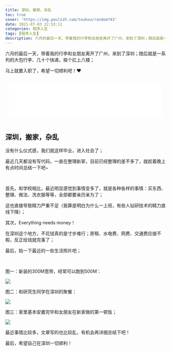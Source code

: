```yaml
---
title: 深圳，搬家，杂乱
toc: true
cover: 'https://img.paulzzh.com/touhou/random?43'
date: 2021-07-03 22:53:11
categories: 程序人生
tags: [程序人生]
description: 六月的最后一天，带着我的行李和女朋友离开了广州，来到了深圳；随后就是一系列的大包行李、几十个快递，挨个扛上八楼；马上就要入职了，希望一切顺利吧！
---
```


六月的最后一天，带着我的行李和女朋友离开了广州，来到了深圳；随后就是一系列的大包行李、几十个快递，挨个扛上八楼；

马上就要入职了，希望一切顺利吧！♥

<br/>

<!--more-->

<HTML lang="en">

<div style="text-align: center;">
<iframe frameborder="no" border="1" marginwidth="0" marginheight="0" width="480" height="106" src="//music.163.com/outchain/player?type=2&id=1404879275&auto=0&height=66"></iframe>
</div>

</HTML>

<br/>

## **深圳，搬家，杂乱**

没有什么仪式感，我们就这样毕业，进入社会了；

最近几天都没有写代码，一直在整理新家，目前已经整理的差不多了，就趁着晚上有点时间总结一下吧~

<br/>

首先，和学校相比，最近明显感觉到事情变多了，就是各种各样的事情：买东西、整理、做法、洗衣服等等，全部都要亲历亲为了；

这也直接导致精力严重不足（我算是明白为什么一上班，有些人钻研技术的精力直线下降）；

其次，Everything needs money！

在深圳这个地方，不花钱真的是寸步难行；房租、水电费、网费、交通费应接不暇，反正给钱就完事了；

最后，贴一下最近的一些生活照片吧；

<br/>

图一：新装的300M宽带，经常可以跑到500M：

![](https://raw.gitmirror.com/JasonkayZK/blog_static/master/images/new_home_1.png)

图二：和研究生同学在深圳的聚餐：

![](https://raw.gitmirror.com/JasonkayZK/blog_static/master/images/new_home_2.jpg)

图三：家里基本安置完毕和女朋友在新家做的第一顿饭；

![](https://raw.gitmirror.com/JasonkayZK/blog_static/master/images/new_home_3.jpg)

最近事情比较多，文章写的也比较乱，有机会再详细总结下吧！

最后，希望自己在深圳一切顺利！

<br/>